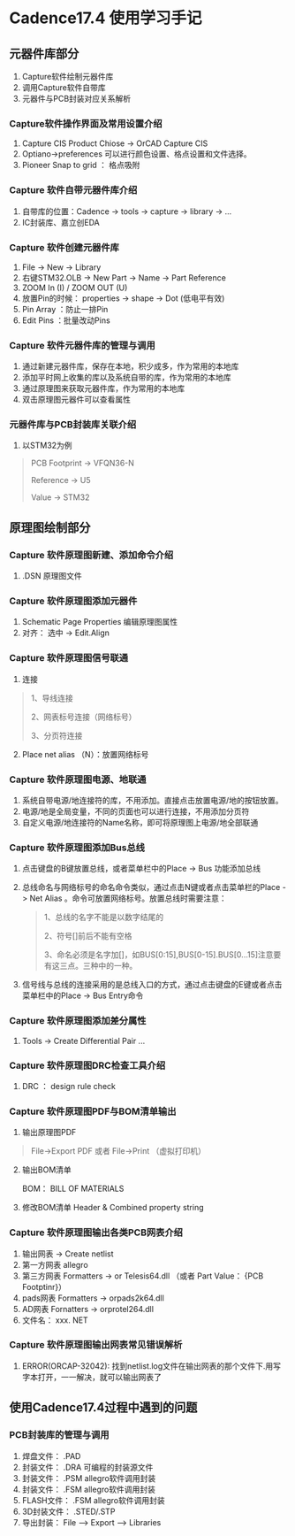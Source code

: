 # Cadence17.4 使用学习手记

## 元器件库部分

1. Capture软件绘制元器件库
2. 调用Capture软件自带库
3. 元器件与PCB封装对应关系解析

### Capture软件操作界面及常用设置介绍

1. Capture CIS Product Chiose -> OrCAD Capture CIS
2. Optiano->preferences 可以进行颜色设置、格点设置和文件选择。
3. Pioneer Snap to grid ： 格点吸附

### Capture 软件自带元器件库介绍

1. 自带库的位置：Cadence -> tools -> capture -> library -> ...
2. IC封装库、嘉立创EDA

### Capture 软件创建元器件库

1. File -> New -> Library
2. 右键STM32.OLB -> New Part -> Name -> Part Reference
3. ZOOM In (I) / ZOOM OUT (U)
4. 放置Pin的时候： properties -> shape -> Dot (低电平有效)
5. Pin Array ：防止一排Pin
6. Edit Pins ：批量改动Pins

### Capture 软件元器件库的管理与调用

1. 通过新建元器件库，保存在本地，积少成多，作为常用的本地库
2. 添加平时网上收集的库以及系统自带的库，作为常用的本地库
3. 通过原理图来获取元器件库，作为常用的本地库
4. 双击原理图元器件可以查看属性

### 元器件库与PCB封装库关联介绍

1. 以STM32为例

>PCB Footprint -> VFQN36-N
>
>Reference -> U5
>
>Value -> STM32

## 原理图绘制部分

### Capture 软件原理图新建、添加命令介绍

1. .DSN 原理图文件

### Capture 软件原理图添加元器件

1. Schematic Page Properties 编辑原理图属性
2. 对齐： 选中 -> Edit.Align

### Capture 软件原理图信号联通

1. 连接

>1、导线连接
>
>2、网表标号连接（网络标号）
>
>3、分页符连接

2. Place net alias （N）：放置网络标号

### Capture 软件原理图电源、地联通

1. 系统自带电源/地连接符的库，不用添加。直接点击放置电源/地的按钮放置。
2. 电源/地是全局变量，不同的页面也可以进行连接，不用添加分页符
3. 自定义电源/地连接符的Name名称，即可将原理图上电源/地全部联通

### Capture 软件原理图添加Bus总线

1. 点击键盘的B键放置总线，或者菜单栏中的Place -> Bus 功能添加总线
2. 总线命名与网络标号的命名命令类似，通过点击N键或者点击菜单栏的Place -> Net Alias 。命令可放置网络标号。放置总线时需要注意：
   >1、总线的名字不能是以数字结尾的
   >
   >2、符号[]前后不能有空格
   >
   >3、命名必须是名字加[]，如BUS[0:15],BUS[0-15].BUS[0...15]注意要有这三点。三种中的一种。

3. 信号线与总线的连接采用的是总线入口的方式，通过点击键盘的E键或者点击菜单栏中的Place  ->  Bus Entry命令

### Capture 软件原理图添加差分属性

1. Tools -> Create Differential Pair ...

### Capture 软件原理图DRC检查工具介绍
1. DRC ： design rule check 

### Capture 软件原理图PDF与BOM清单输出
1. 输出原理图PDF

>File->Export PDF  或者 File->Print （虚拟打印机）

2. 输出BOM清单

    BOM： BILL OF MATERIALS 
3. 修改BOM清单
   Header & Combined property string

### Capture 软件原理图输出各类PCB网表介绍
1. 输出网表  ->  Create netlist
2. 第一方网表   allegro
3. 第三方网表   Formatters -> or Telesis64.dll （或者 Part Value： {PCB Footptinr}）
4. pads网表    Formatters -> orpads2k64.dll
5. AD网表      Fornatters -> orprotel264.dll
6. 文件名：  xxx. NET

### Capture 软件原理图输出网表常见错误解析
1. ERROR(ORCAP-32042):  找到netlist.log文件在输出网表的那个文件下.用写字本打开，一一解决，就可以输出网表了

## 使用Cadence17.4过程中遇到的问题

### PCB封装库的管理与调用
1. 焊盘文件： .PAD
2. 封装文件： .DRA          可编程的封装源文件
3. 封装文件： .PSM          allegro软件调用封装
4. 封装文件： .FSM          allegro软件调用封装
5. FLASH文件： .FSM         allegro软件调用封装
6. 3D封装文件： .STED/.STP
7. 导出封装：  File --> Export -->  Libraries


   

